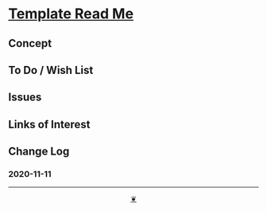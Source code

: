 # [Template Read Me]( ./readme.html )

<!--
<div style=height:300px;overflow:hidden;width:100%;resize:both; ><iframe src=https://evereverland.github.io/lib/style/ height=100% width=100% ></iframe></div>
_Spider /lib/style_

### Full Screen: [/lib/style]( https://evereverland.github.io/lib/style/ )
-->


## Concept


## To Do / Wish List


## Issues


## Links of Interest


## Change Log

### 2020-11-11


***

<center title="You have reached the end of the line" ><a title="Return to top" href="javascript:window.scrollTo(0,0);" class=aDingbat > ❦ </a></center>

